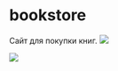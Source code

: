 # bookstore

Сайт для покупки книг.
<img src="https://github.com/AnastasiyaZvorskaya/bookstore.git/111.png"></img>

![]("https://github.com/AnastasiyaZvorskaya/bookstore/111.png")

